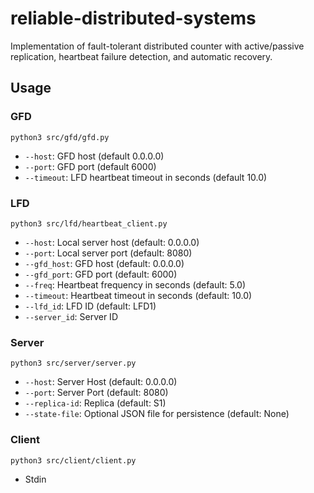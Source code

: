# reliable-distributed-systems
Implementation of fault-tolerant distributed counter with active/passive replication, heartbeat failure detection, and automatic recovery. 

## Usage
### GFD
`python3 src/gfd/gfd.py`
- `--host`: GFD host (default 0.0.0.0)
- `--port`: GFD port (default 6000)
- `--timeout`: LFD heartbeat timeout in seconds (default 10.0)

### LFD
`python3 src/lfd/heartbeat_client.py`
- `--host`: Local server host (default: 0.0.0.0)
- `--port`: Local server port (default: 8080)
- `--gfd_host`: GFD host (default: 0.0.0.0)
- `--gfd_port`: GFD port (default: 6000)
- `--freq`: Heartbeat frequency in seconds (default: 5.0)
- `--timeout`: Heartbeat timeout in seconds (default: 10.0)
- `--lfd_id`: LFD ID (default: LFD1)
- `--server_id`: Server ID

### Server
`python3 src/server/server.py`
- `--host`: Server Host (default: 0.0.0.0)
- `--port`: Server Port (default: 8080)
- `--replica-id`: Replica (default: S1)
- `--state-file`: Optional JSON file for persistence (default: None)

### Client
`python3 src/client/client.py`
- Stdin
